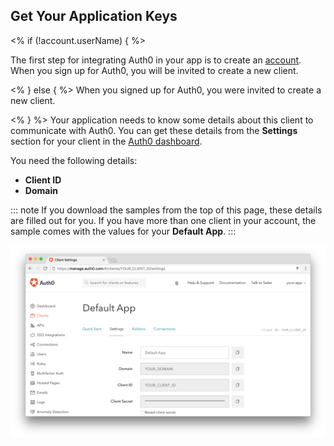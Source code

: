 ## Get Your Application Keys

<% if (!account.userName) { %>

  The first step for integrating Auth0 in your app is to create an [account](${manage_url}/login). When you sign up for Auth0, you will be invited to create a new client.

<% } else { %>
  When you signed up for Auth0, you were invited to create a new client.

<% } %>
  Your application needs to know some details about this client to communicate with Auth0. You can get these details from the **Settings** section for your client in the [Auth0 dashboard](${manage_url}/#/).

  You need the following details:
  * **Client ID**
  * **Domain**

  ::: note
  If you download the samples from the top of this page, these details are filled out for you. If you have more than one client in your account, the sample comes with the values for your **Default App**.
  :::

  ![App Dashboard](/media/articles/dashboard/client_settings.png)